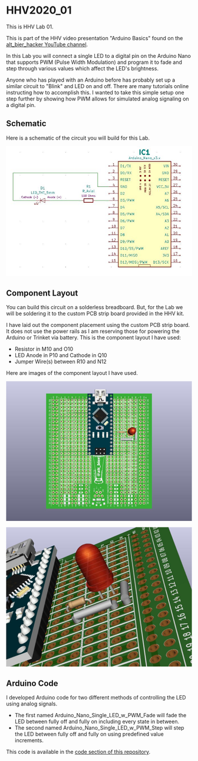 # HHV2020_01

This is HHV Lab 01.

This is part of the HHV video presentation "Arduino Basics" found on the [alt_bier_hacker YouTube channel](https://www.youtube.com/channel/UC986BzRchhp4fKb9zLjqvUA/).

In this Lab you will connect a single LED to a digital pin on the Arduino Nano that supports PWM (Pulse Width Modulation) and program it to fade and step through various values which affect the LED's brightness.

Anyone who has played with an Arduino before has probably set up a similar circuit to "Blink" and LED on and off.
There are many tutorials online instructing how to accomplish this.
I wanted to take this simple setup one step further by showing how PWM allows for simulated analog signaling on a digital pin.

## Schematic

Here is a schematic of the circuit you will build for this Lab.

[![HHV2020_01_Schematic](HHV2020_01_Schematic.JPG)](HHV2020_01_Schematic.pdf)

## Component Layout

You can build this circuit on a solderless breadboard.
But, for the Lab we will be soldering it to the custom PCB strip board provided in the HHV kit.

I have laid out the component placement using the custom PCB strip board.
It does not use the power rails as I am reserving those for powering the Arduino or Trinket via battery.
This is the component layout I have used:

* Resistor in M10 and O10
* LED Anode in P10 and Cathode in Q10
* Jumper Wire(s) between R10 and N12

Here are images of the component layout I have used.

![HHV2020_01_3D01.jpg](HHV2020_01_3D01.jpg)

![HHV2020_01_3D02.jpg](HHV2020_01_3D02.jpg)

## Arduino Code

I developed Arduino code for two different methods of controlling the LED using analog signals.

* The first named Arduino_Nano_Single_LED_w_PWM_Fade will fade the LED between fully off and fully on including every state in between.
* The second named Arduino_Nano_Single_LED_w_PWM_Step will step the LED between fully off and fully on using predefined value increments.

This code is available in the [code section of this repository](/code/HHV2020_01/).
